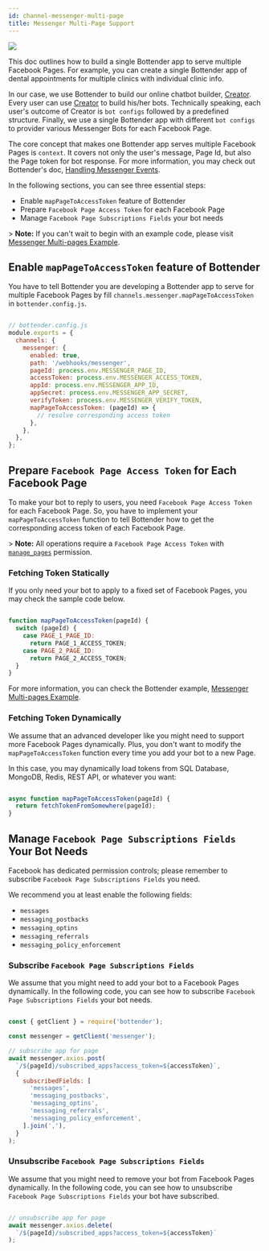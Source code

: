 ```yaml
---
id: channel-messenger-multi-page
title: Messenger Multi-Page Support
---
```

![](https://user-images.githubusercontent.com/662387/71957687-66533b00-3229-11ea-9914-7e5919dd9d61.png)

This doc outlines how to build a single Bottender app to serve multiple Facebook Pages. For example, you can create a single Bottender app of dental appointments for multiple clinics with individual clinic info.

In our case, we use Bottender to build our online chatbot builder, [Creator](https://yoctol.ai/creator/). Every user can use [Creator](https://yoctol.ai/creator/) to build his/her bots. Technically speaking, each user's outcome of Creator is `bot configs` followed by a predefined structure. Finally, we use a single Bottender app with different `bot configs` to provider various Messenger Bots for each Facebook Page.

The core concept that makes one Bottender app serves multiple Facebook Pages is `context`. It covers not only the user's message, Page Id, but also the Page token for bot response. For more information, you may check out Bottender's doc, [Handling Messenger Events](channel-messenger-handling-events.md).

In the following sections, you can see three essential steps:

-   Enable `mapPageToAccessToken` feature of Bottender
-   Prepare `Facebook Page Access Token` for each Facebook Page
-   Manage `Facebook Page Subscriptions Fields` your bot needs

&gt; **Note:** If you can't wait to begin with an example code, please visit [Messenger Multi-pages Example](https://github.com/Yoctol/bottender/tree/master/examples/messenger-multi-pages).

## Enable `mapPageToAccessToken` feature of Bottender

You have to tell Bottender you are developing a Bottender app to serve for multiple Facebook Pages by fill `channels.messenger.mapPageToAccessToken` in `bottender.config.js`.

```js

// bottender.config.js
module.exports = {
  channels: {
    messenger: {
      enabled: true,
      path: '/webhooks/messenger',
      pageId: process.env.MESSENGER_PAGE_ID,
      accessToken: process.env.MESSENGER_ACCESS_TOKEN,
      appId: process.env.MESSENGER_APP_ID,
      appSecret: process.env.MESSENGER_APP_SECRET,
      verifyToken: process.env.MESSENGER_VERIFY_TOKEN,
      mapPageToAccessToken: (pageId) => {
        // resolve corresponding access token
      },
    },
  },
};

```

## Prepare `Facebook Page Access Token` for Each Facebook Page

To make your bot to reply to users, you need `Facebook Page Access Token` for each Facebook Page. So, you have to implement your `mapPageToAccessToken` function to tell Bottender how to get the corresponding access token of each Facebook Page.

&gt; **Note:** All operations require a `Facebook Page Access Token` with [`manage_pages`](https://developers.facebook.com/docs/facebook-login/permissions/#reference-manage_pages) permission.

### Fetching Token Statically

If you only need your bot to apply to a fixed set of Facebook Pages, you may check the sample code below.

```js

function mapPageToAccessToken(pageId) {
  switch (pageId) {
    case PAGE_1_PAGE_ID:
      return PAGE_1_ACCESS_TOKEN;
    case PAGE_2_PAGE_ID:
      return PAGE_2_ACCESS_TOKEN;
  }
}

```

For more information, you can check the Bottender example, [Messenger Multi-pages Example](https://github.com/Yoctol/bottender/tree/master/examples/messenger-multi-pages).

### Fetching Token Dynamically

We assume that an advanced developer like you might need to support more Facebook Pages dynamically. Plus, you don't want to modify the `mapPageToAccessToken` function every time you add your bot to a new Page.

In this case, you may dynamically load tokens from SQL Database, MongoDB, Redis, REST API, or whatever you want:

```js

async function mapPageToAccessToken(pageId) {
  return fetchTokenFromSomewhere(pageId);
}

```

## Manage `Facebook Page Subscriptions Fields` Your Bot Needs

Facebook has dedicated permission controls; please remember to subscribe `Facebook Page Subscriptions Fields` you need.

We recommend you at least enable the following fields:

-   `messages`
-   `messaging_postbacks`
-   `messaging_optins`
-   `messaging_referrals`
-   `messaging_policy_enforcement`

### Subscribe `Facebook Page Subscriptions Fields`

We assume that you might need to add your bot to a Facebook Pages dynamically. In the following code, you can see how to subscribe `Facebook Page Subscriptions Fields` your bot needs.

```js

const { getClient } = require('bottender');

const messenger = getClient('messenger');

// subscribe app for page
await messenger.axios.post(
  `/${pageId}/subscribed_apps?access_token=${accessToken}`,
  {
    subscribedFields: [
      'messages',
      'messaging_postbacks',
      'messaging_optins',
      'messaging_referrals',
      'messaging_policy_enforcement',
    ].join(','),
  }
);

```

### Unsubscribe `Facebook Page Subscriptions Fields`

We assume that you might need to remove your bot from Facebook Pages dynamically. In the following code, you can see how to unsubscribe `Facebook Page Subscriptions Fields` your bot have subscribed.

```js

// unsubscribe app for page
await messenger.axios.delete(
  `/${pageId}/subscribed_apps?access_token=${accessToken}`
);

```
